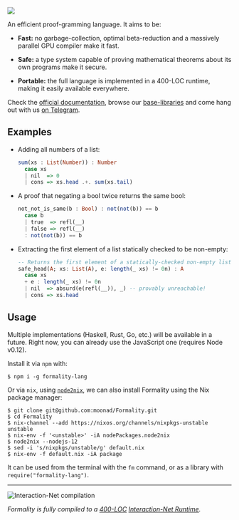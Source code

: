 ![](archive/images/formality-banner-white.png)

An efficient proof-gramming language. It aims to be:

- **Fast:** no garbage-collection, optimal beta-reduction and a massively parallel GPU compiler make it fast.

- **Safe:** a type system capable of proving mathematical theorems about its own programs make it secure.

- **Portable:** the full language is implemented in a 400-LOC runtime, making it easily available everywhere.

Check the [official documentation](DOCUMENTATION.md), browse our [base-libraries](https://github.com/moonad/Formality-Base) and come hang out with us [on Telegram](https://t.me/formality_lang).

## Examples

- Adding all numbers of a list:

    ```haskell
    sum(xs : List(Number)) : Number
      case xs
      | nil  => 0
      | cons => xs.head .+. sum(xs.tail)
    ```

- A proof that negating a bool twice returns the same bool:

    ```haskell
    not_not_is_same(b : Bool) : not(not(b)) == b
      case b
      | true  => refl(__)
      | false => refl(__)
      : not(not(b)) == b
    ```

- Extracting the first element of a list statically checked to be non-empty:

    ```haskell
    -- Returns the first element of a statically-checked non-empty list
    safe_head(A; xs: List(A), e: length(_ xs) != 0n) : A
      case xs
      + e : length(_ xs) != 0n
      | nil  => absurd(e(refl(__)), _) -- provably unreachable!
      | cons => xs.head
    ```

## Usage

Multiple implementations (Haskell, Rust, Go, etc.) will be available in a
future. Right now, you can already use the JavaScript one (requires Node v0.12).

Install it via `npm` with:

```
$ npm i -g formality-lang
```

Or via `nix`, using [`node2nix`](https://github.com/svanderburg/node2nix#installation), we can also install Formality using the Nix package manager:

```
$ git clone git@github.com:moonad/Formality.git
$ cd Formality
$ nix-channel --add https://nixos.org/channels/nixpkgs-unstable unstable
$ nix-env -f '<unstable>' -iA nodePackages.node2nix
$ node2nix --nodejs-12
$ sed -i 's/nixpkgs/unstable/g' default.nix
$ nix-env -f default.nix -iA package
```

It can be used from the terminal with the `fm` command, or as a library with `require("formality-lang")`.

---

![Interaction-Net compilation](archive/images/inet-simulation.gif)

*Formality is fully compiled to a [400-LOC](https://github.com/moonad/Formality/blob/master/src/fm-net.js) [Interaction-Net Runtime](http://docs.formality-lang.org/en/latest/runtime/Formality-Net.html).*
